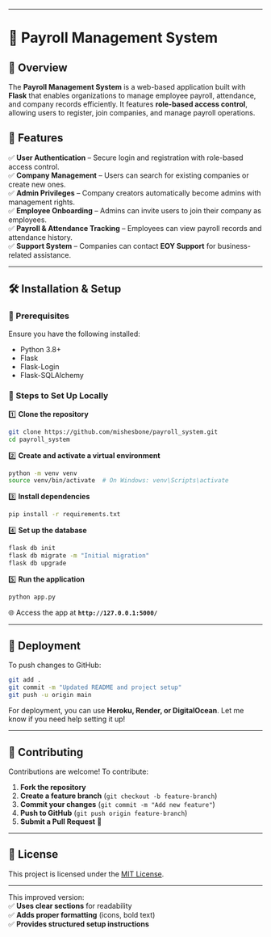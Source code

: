 
---

# 🏢 Payroll Management System  

## 📌 Overview  
The **Payroll Management System** is a web-based application built with **Flask** that enables organizations to manage employee payroll, attendance, and company records efficiently. It features **role-based access control**, allowing users to register, join companies, and manage payroll operations.  

## 🚀 Features  
✅ **User Authentication** – Secure login and registration with role-based access control.  
✅ **Company Management** – Users can search for existing companies or create new ones.  
✅ **Admin Privileges** – Company creators automatically become admins with management rights.  
✅ **Employee Onboarding** – Admins can invite users to join their company as employees.  
✅ **Payroll & Attendance Tracking** – Employees can view payroll records and attendance history.  
✅ **Support System** – Companies can contact **EOY Support** for business-related assistance.  

---

## 🛠 Installation & Setup  

### 📌 Prerequisites  
Ensure you have the following installed:  
- Python 3.8+  
- Flask  
- Flask-Login  
- Flask-SQLAlchemy  

### 🔧 Steps to Set Up Locally  

1️⃣ **Clone the repository**  
```sh
git clone https://github.com/mishesbone/payroll_system.git
cd payroll_system
```

2️⃣ **Create and activate a virtual environment**  
```sh
python -m venv venv
source venv/bin/activate  # On Windows: venv\Scripts\activate
```

3️⃣ **Install dependencies**  
```sh
pip install -r requirements.txt
```

4️⃣ **Set up the database**  
```sh
flask db init
flask db migrate -m "Initial migration"
flask db upgrade
```

5️⃣ **Run the application**  
```sh
python app.py
```
🌐 Access the app at **`http://127.0.0.1:5000/`**  

---

## 🚀 Deployment  

To push changes to GitHub:  
```sh
git add .
git commit -m "Updated README and project setup"
git push -u origin main
```

For deployment, you can use **Heroku, Render, or DigitalOcean**. Let me know if you need help setting it up!

---

## 🤝 Contributing  
Contributions are welcome! To contribute:  
1. **Fork the repository**  
2. **Create a feature branch** (`git checkout -b feature-branch`)  
3. **Commit your changes** (`git commit -m "Add new feature"`)  
4. **Push to GitHub** (`git push origin feature-branch`)  
5. **Submit a Pull Request** 🚀  

---

## 📜 License  
This project is licensed under the [MIT License](LICENSE).  

---

This improved version:  
✅ **Uses clear sections** for readability  
✅ **Adds proper formatting** (icons, bold text)  
✅ **Provides structured setup instructions**  
